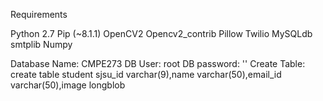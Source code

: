 
Requirements

Python 2.7
Pip (~8.1.1)
OpenCV2
Opencv2_contrib
Pillow
Twilio
MySQLdb
smtplib
Numpy

Database Name: CMPE273
DB User: root
DB password: ''
Create Table:
create table student sjsu_id varchar(9),name varchar(50),email_id varchar(50),image longblob




 

